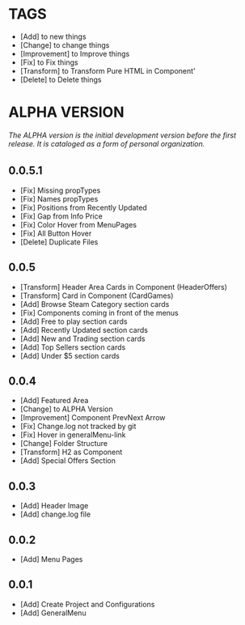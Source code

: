 # TAGS
- [Add] to new things
- [Change] to change things
- [Improvement] to Improve things
- [Fix] to Fix things
- [Transform] to Transform Pure HTML in Component'
- [Delete] to Delete things


# ALPHA VERSION
###### The ALPHA version is the initial development version before the first release. It is cataloged as a form of personal organization.  

## 0.0.5.1
- [Fix] Missing propTypes
- [Fix] Names propTypes
- [Fix] Positions from Recently Updated
- [Fix] Gap from Info Price
- [Fix] Color Hover from MenuPages
- [Fix] All Button Hover
- [Delete] Duplicate Files

## 0.0.5
- [Transform] Header Area Cards in Component (HeaderOffers)
- [Transform] Card in Component (CardGames)
- [Add] Browse Steam Category section cards
- [Fix] Components coming in front of the menus
- [Add] Free to play section cards
- [Add] Recently Updated section cards
- [Add] New and Trading section cards
- [Add] Top Sellers section cards
- [Add] Under $5 section cards


## 0.0.4
- [Add] Featured Area
- [Change] to ALPHA Version
- [Improvement] Component PrevNext Arrow
- [Fix] Change.log not tracked by git
- [Fix] Hover in generalMenu-link
- [Change] Folder Structure
- [Transform] H2 as Component
- [Add] Special Offers Section

## 0.0.3
- [Add] Header Image
- [Add] change.log file

## 0.0.2
- [Add] Menu Pages

## 0.0.1
- [Add] Create Project and Configurations
- [Add] GeneralMenu
